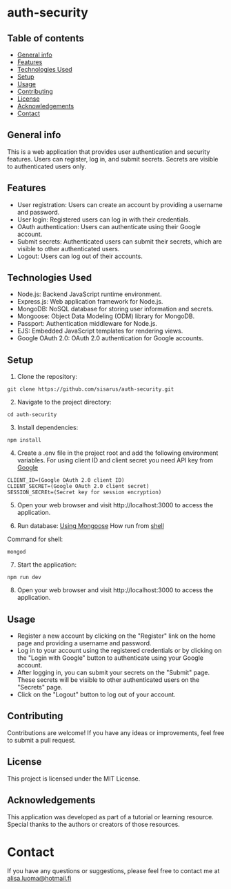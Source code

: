 # auth-security

## Table of contents
* [General info](#general-info)
* [Features](#features)
* [Technologies Used](#technologies-used)
* [Setup](#setup)
* [Usage](#Usage)
* [Contributing](#contributing)
* [License](#license)
* [Acknowledgements](#acknowledgements)
* [Contact](#contact)

## General info

This is a web application that provides user authentication and security features. Users can register, log in, and submit secrets. Secrets are visible to authenticated users only.

## Features

* User registration: Users can create an account by providing a username and password.
* User login: Registered users can log in with their credentials.
* OAuth authentication: Users can authenticate using their Google account.
* Submit secrets: Authenticated users can submit their secrets, which are visible to other authenticated users.
* Logout: Users can log out of their accounts.

## Technologies Used

* Node.js: Backend JavaScript runtime environment.
* Express.js: Web application framework for Node.js.
* MongoDB: NoSQL database for storing user information and secrets.
* Mongoose: Object Data Modeling (ODM) library for MongoDB.
* Passport: Authentication middleware for Node.js.
* EJS: Embedded JavaScript templates for rendering views.
* Google OAuth 2.0: OAuth 2.0 authentication for Google accounts.
<!-- * [bcrypt](https://www.npmjs.com/package/bcrypt) -->

## Setup

1. Clone the repository:

```
git clone https://github.com/sisarus/auth-security.git
```
2. Navigate to the project directory:
```
cd auth-security
```
3. Install dependencies: 
```
npm install
```

4. Create a .env file in the project root and add the following environment variables. For using client ID and client secret you need API key from [Google](https://console.cloud.google.com/apis/dashboard?project=secret-386912)
```
CLIENT_ID=(Google OAuth 2.0 client ID)
CLIENT_SECRET=(Google OAuth 2.0 client secret)
SESSION_SECREt=(Secret key for session encryption)
```

5. Open your web browser and visit http://localhost:3000 to access the application.

6. Run database: 
[Using Mongoose](https://www.mongodb.com/try/download/community) How run from [shell](https://www.mongodb.com/docs/mongodb-shell/?_ga=2.189154979.982079961.1683104589-1260333011.1683100294)

Command for shell:
```
mongod
```

7. Start the application:
```
npm run dev
```

8. Open your web browser and visit http://localhost:3000 to access the application.


## Usage
* Register a new account by clicking on the "Register" link on the home page and providing a username and password.
* Log in to your account using the registered credentials or by clicking on the "Login with Google" button to authenticate using your Google account.
* After logging in, you can submit your secrets on the "Submit" page. These secrets will be visible to other authenticated users on the "Secrets" page.
* Click on the "Logout" button to log out of your account.

## Contributing
Contributions are welcome! If you have any ideas or improvements, feel free to submit a pull request.

## License
This project is licensed under the MIT License.

## Acknowledgements
This application was developed as part of a tutorial or learning resource. Special thanks to the authors or creators of those resources.

# Contact
If you have any questions or suggestions, please feel free to contact me at alisa.luoma@hotmail.fi




<!--complete / no longer being worked on. If you are no longer working on it, provide reasons why. -->

<!-- ## Start new project

npm init -y 

### Installed packages use later
```
npm i express ejs body-parser

npm mongoose

npm i mongoose-encryption

npm i dotenv
```

for Hashing
```
npm i md5
``` -->
